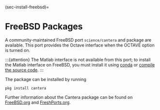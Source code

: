 (sec-install-freebsd)=
# FreeBSD Packages

A community-maintained FreeBSD port ``science/cantera`` and package are available. This
port provides the Octave interface when the OCTAVE option is turned on.

:::{attention}
The Matlab interface is not available from this port; to install the Matlab interface on
FreeBSD, you must install it using [conda](sec-conda-matlab-interface) or
[compile the source code](sec-compiling).
:::

The package can be installed by running

```shell
pkg install cantera
```

Further information about the Cantera package can be found on
[FreeBSD.org](https://www.freebsd.org/cgi/ports.cgi?query=cantera&stype=all) and [FreshPorts.org](https://www.freshports.org/science/cantera/).
